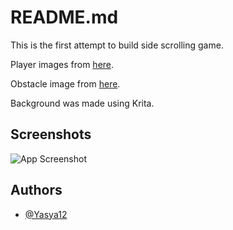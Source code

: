 
# README.md

This is the first attempt to build side scrolling game.

Player images from [here](https://www.pngwing.com/en/free-png-ptkmz/download).

Obstacle image from [here](https://www.pngwing.com/en/free-png-yjpos/download).

Background was made using Krita.

## Screenshots
![App Screenshot](pack://application:,,,/images/bacfin.png)

## Authors

- [@Yasya12](https://github.com/Yasya12)

